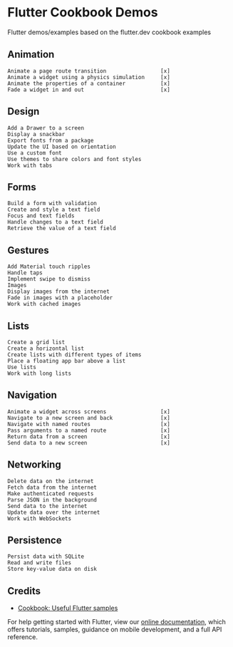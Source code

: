 # Flutter Cookbook Demos

Flutter demos/examples based on the flutter.dev cookbook examples

## Animation
    Animate a page route transition                 [x]
    Animate a widget using a physics simulation     [x]
    Animate the properties of a container           [x]
    Fade a widget in and out                        [x]


## Design
    Add a Drawer to a screen
    Display a snackbar
    Export fonts from a package
    Update the UI based on orientation
    Use a custom font
    Use themes to share colors and font styles
    Work with tabs

## Forms
    Build a form with validation
    Create and style a text field
    Focus and text fields
    Handle changes to a text field
    Retrieve the value of a text field

## Gestures
    Add Material touch ripples
    Handle taps
    Implement swipe to dismiss
    Images
    Display images from the internet
    Fade in images with a placeholder
    Work with cached images


## Lists
    Create a grid list
    Create a horizontal list
    Create lists with different types of items
    Place a floating app bar above a list
    Use lists
    Work with long lists

## Navigation
    Animate a widget across screens                 [x]
    Navigate to a new screen and back               [x]
    Navigate with named routes                      [x]
    Pass arguments to a named route                 [x]
    Return data from a screen                       [x]
    Send data to a new screen                       [x]

## Networking
    Delete data on the internet
    Fetch data from the internet
    Make authenticated requests
    Parse JSON in the background
    Send data to the internet
    Update data over the internet
    Work with WebSockets

## Persistence
    Persist data with SQLite
    Read and write files
    Store key-value data on disk

## Credits

- [Cookbook: Useful Flutter samples](https://flutter.dev/docs/cookbook)

For help getting started with Flutter, view our
[online documentation](https://flutter.dev/docs), which offers tutorials,
samples, guidance on mobile development, and a full API reference.
